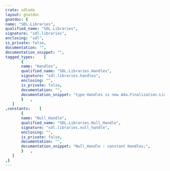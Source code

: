 ```yaml
---
crate: sdlada
layout: gnatdoc
gnatdoc: {
name: "SDL.Libraries",
qualified_name: "SDL.Libraries",
signature: "sdl.libraries",
enclosing: "sdl",
is_private: false,
documentation: "",
documentation_snippet: "",
tagged_types:    [
       {
       name: "Handles",
       qualified_name: "SDL.Libraries.Handles",
       signature: "sdl.libraries.handles",
       enclosing: "",
       is_private: false,
       documentation: "",
       documentation_snippet: "type Handles is new Ada.Finalization.Limited_Controlled with private;",
       }   ,
   ]
,constants:    [
       {
       name: "Null_Handle",
       qualified_name: "SDL.Libraries.Null_Handle",
       signature: "sdl.libraries.null_handle",
       enclosing: "",
       is_private: false,
       documentation: "",
       documentation_snippet: "Null_Handle : constant Handles;",
       }   ,
   ]
,}
---
```

